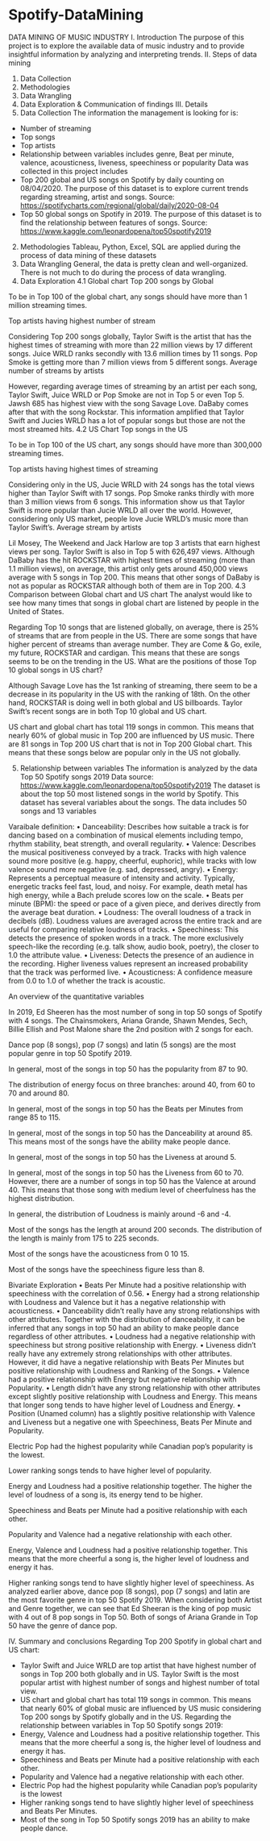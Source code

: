 # Spotify-DataMining
DATA MINING OF MUSIC INDUSTRY
I.	Introduction
The purpose of this project is to explore the available data of music industry and to provide insightful information by analyzing and interpreting trends.
II.	Steps of data mining
1.	Data Collection
2.	Methodologies
3.	Data Wrangling
4.	Data Exploration & Communication of findings
III.	Details
1.	Data Collection
The information the management is looking for is:
-	Number of streaming
-	Top songs
-	Top artists
-	Relationship between variables includes genre, Beat per minute, valence, acousticness, liveness, speechiness or popularity
Data was collected in this project includes 
-	Top 200 global and US songs on Spotify by daily counting on 08/04/2020. The purpose of this dataset is to explore current trends regarding streaming, artist and songs. Source: https://spotifycharts.com/regional/global/daily/2020-08-04
-	Top 50 global songs on Spotify in 2019. The purpose of this dataset is to find the relationship between features of songs. Source: https://www.kaggle.com/leonardopena/top50spotify2019
2.	Methodologies
Tableau, Python, Excel, SQL are applied during the process of data mining of these datasets
3.	Data Wrangling
General, the data is pretty clean and well-organized. There is not much to do during the process of data wrangling.
4.	Data Exploration
4.1	Global chart
Top 200 songs by Global
 
 
To be in Top 100 of the global chart, any songs should have more than 1 million streaming times.

 
Top artists having highest number of stream
 
Considering Top 200 songs globally, Taylor Swift is the artist that has the highest times of streaming with more than 22 million views by 17 different songs. Juice WRLD ranks secondly with 13.6 million times by 11 songs. Pop Smoke is getting more than 7 million views from 5 different songs.
Average number of streams by artists
 
However, regarding average times of streaming by an artist per each song, Taylor Swift, Juice WRLD or Pop Smoke are not in Top 5 or even Top 5. Jawsh 685 has highest view with the song Savage Love. DaBaby comes after that with the song Rockstar. This information amplified that Taylor Swift and Jucies WRLD has a lot of popular songs but those are not the most streamed hits.
4.2 US Chart
Top songs in the US
 
 
To be in Top 100 of the US chart, any songs should have more than 300,000 streaming times.
 
Top artists having highest times of streaming
 
Considering only in the US, Jucie WRLD with 24 songs has the total views higher than Taylor Swift with 17 songs. Pop Smoke ranks thirdly with more than 3 million views from 6 songs.  This information show us that Taylor Swift is more popular than Jucie WRLD all over the world. However, considering only US market, people love Jucie WRLD’s music more than Taylor Swift’s.
Average stream by artists
 
Lil Mosey, The Weekend and Jack Harlow are top 3 artists that earn highest views per song. Taylor Swift is also in Top 5 with 626,497 views. Although DaBaby has the hit ROCKSTAR with highest times of streaming (more than 1.1 million views), on average, this artist only gets around 450,000 views average with 5 songs in Top 200. This means that other songs of DaBaby is not as popular as ROCKSTAR although both of them are in Top 200.
4.3 Comparison between Global chart and US chart
The analyst would like to see how many times that songs in global chart are listened by people in the United of States.
 
Regarding Top 10 songs that are listened globally, on average, there is 25% of streams that are from people in the US. There are some songs that have higher percent of streams than average number. They are Come & Go, exile, my future, ROCKSTAR and cardigan. This means that these are songs seems to be on the trending in the US.
What are the positions of those Top 10 global songs in US chart?
 
 
Although Savage Love has the 1st ranking of streaming, there seem to be a decrease in its popularity in the US with the ranking of 18th. On the other hand, ROCKSTAR is doing well in both global and US billboards. Taylor Swift’s recent songs are in both Top 10 global and US chart.

 
 
US chart and global chart has total 119 songs in common. This means that nearly 60% of global music in Top 200 are influenced by US music.
There are 81 songs in Top 200 US chart that is not in Top 200 Global chart. This means that these songs below are popular only in the US not globally.
 
 
5.	Relationship between variables
The information is analyzed by the data Top 50 Spotify songs 2019
Data source: https://www.kaggle.com/leonardopena/top50spotify2019
The dataset is about the top 50 most listened songs in the world by Spotify. This dataset has several variables about the songs. The data includes 50 songs and 13 variables
 
 
Varaibale definition:
•	Danceability: Describes how suitable a track is for dancing based on a combination of musical elements including tempo, rhythm stability, beat strength, and overall regularity.
•	Valence: Describes the musical positiveness conveyed by a track. Tracks with high valence sound more positive (e.g. happy, cheerful, euphoric), while tracks with low valence sound more negative (e.g. sad, depressed, angry).
•	Energy: Represents a perceptual measure of intensity and activity. Typically, energetic tracks feel fast, loud, and noisy. For example, death metal has high energy, while a Bach prelude scores low on the scale.
•	Beats per minute (BPM): the speed or pace of a given piece, and derives directly from the average beat duration.
•	Loudness: The overall loudness of a track in decibels (dB). Loudness values are averaged across the entire track and are useful for comparing relative loudness of tracks.
•	Speechiness: This detects the presence of spoken words in a track. The more exclusively speech-like the recording (e.g. talk show, audio book, poetry), the closer to 1.0 the attribute value.
•	Liveness: Detects the presence of an audience in the recording. Higher liveness values represent an increased probability that the track was performed live.
•	Acousticness: A confidence measure from 0.0 to 1.0 of whether the track is acoustic.

An overview of the quantitative variables
 
 
In 2019, Ed Sheeren has the most number of song in top 50 songs of Spotify with 4 songs. The Chainsmokers, Ariana Grande, Shawn Mendes, Sech, Billie Ellish and Post Malone share the 2nd position with 2 songs for each.
 
 
Dance pop (8 songs), pop (7 songs) and latin (5 songs) are the most popular genre in top 50 Spotify 2019.

 
In general, most of the songs in top 50 has the popularity from 87 to 90.
 
The distribution of energy focus on three branches: around 40, from 60 to 70 and around 80.
 
In general, most of the songs in top 50 has the Beats per Minutes from range 85 to 115.

 
In general, most of the songs in top 50 has the Danceability at around 85. This means most of the songs have the ability make people dance.
 
In general, most of the songs in top 50 has the Liveness at around 5.
 
In general, most of the songs in top 50 has the Liveness from 60 to 70. However, there are a number of songs in top 50 has the Valence at around 40. This means that those song with medium level of cheerfulness has the highest distribution.
 
In general, the distribution of Loudness is mainly around -6 and -4.
 
Most of the songs has the length at around 200 seconds. The distribution of the length is mainly from 175 to 225 seconds.
 
Most of the songs have the acousticness from 0 10 15.
 
Most of the songs have the speechiness figure less than 8.
 
 
Bivariate Exploration
•	Beats Per Minute had a positive relationship with speechiness with the correlation of 0.56.
•	Energy had a strong relationship with Loudness and Valence but it has a negative relationship with acousticness.
•	Danceability didn’t really have any strong relationships with other attributes. Together with the distribution of danceability, it can be inferred that any songs in top 50 had an ability to make people dance regardless of other attributes.
•	Loudness had a negative relationship with speechiness but strong positive relationship with Energy.
•	Liveness didn’t really have any extremely strong relationships with other attributes. However, it did have a negative relationship with Beats Per Minutes but positive relationship with Loudness and Ranking of the Songs.
•	Valence had a positive relationship with Energy but negative relationship with Popularity.
•	Length didn’t have any strong relationship with other attributes except slightly positive relationship with Loudness and Energy. This means that longer song tends to have higher level of Loudness and Energy.
•	Position (Unamed column) has a slightly positive relationship with Valence and Liveness but a negative one with Speechiness, Beats Per Minute and Popularity.
 
Electric Pop had the highest popularity while Canadian pop’s popularity is the lowest.
 
Lower ranking songs tends to have higher level of popularity.
 
Energy and Loudness had a positive relationship together. The higher the level of loudness of a song is, its energy tend to be higher.
 
Speechiness and Beats per Minute had a positive relationship with each other.
 
Popularity and Valence had a negative relationship with each other.
 
Energy, Valence and Loudness had a positive relationship together. This means that the more cheerful a song is, the higher level of loudness and energy it has.
 
Higher ranking songs tend to have slightly higher level of speechiness.
As analyzed earlier above, dance pop (8 songs), pop (7 songs) and latin are the most favorite genre in top 50 Spotify 2019. When considering both Artist and Genre together, we can see that Ed Sheeran is the king of pop music with 4 out of 8 pop songs in Top 50. Both of songs of Ariana Grande in Top 50 have the genre of dance pop.


 
IV.	Summary and conclusions
Regarding Top 200 Spotify in global chart and US chart:
-	Taylor Swift and Juice WRLD are top artist that have highest number of songs in Top 200 both globally and in US. Taylor Swift is the most popular artist with highest number of songs and highest number of total view.
-	US chart and global chart has total 119 songs in common. This means that nearly 60% of global music are influenced by US music considering Top 200 songs by Spotify globally and in the US.
Regarding the relationship between variables in Top 50 Spotify songs 2019:
-	Energy, Valence and Loudness had a positive relationship together. This means that the more cheerful a song is, the higher level of loudness and energy it has.
-	Speechiness and Beats per Minute had a positive relationship with each other.
-	Popularity and Valence had a negative relationship with each other.
-	Electric Pop had the highest popularity while Canadian pop’s popularity is the lowest
-	Higher ranking songs tend to have slightly higher level of speechiness and Beats Per Minutes.
-	Most of the song in Top 50 Spotify songs 2019 has an ability to make people dance.
